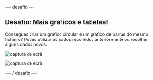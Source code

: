\--- desafio \---

## Desafio: Mais gráficos e tabelas!

Consegues criar um gráfico circular e um gráfico de barras do mesmo ficheiro? Podes utilizar os dados recolhidos anteriormente ou recolher alguns dados novos.

![captura de ecrã](images/pets-pn-bar.png)

![captura de ecrã](images/pets-pn.png)

\--- / desafio \---